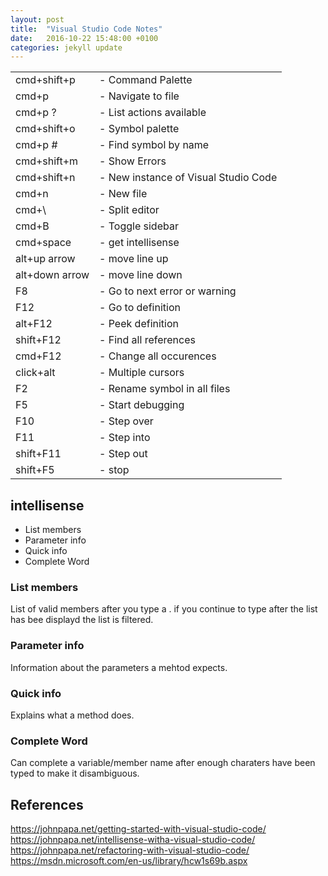 ```yaml
---
layout: post
title:  "Visual Studio Code Notes"
date:   2016-10-22 15:48:00 +0100
categories: jekyll update
---
```


<table>
  <tbody>
    <tr><td>cmd+shift+p</td><td> - Command Palette</td></tr>
    <tr><td>cmd+p</td><td> - Navigate to file</td></tr>
    <tr><td>cmd+p ?</td><td> - List actions available</td></tr>
    <tr><td>cmd+shift+o</td><td> - Symbol palette</td></tr>
    <tr><td>cmd+p #</td><td> - Find symbol by name</td></tr>
    <tr><td>cmd+shift+m</td><td> - Show Errors</td></tr>
    <tr><td>cmd+shift+n</td><td> - New instance of Visual Studio Code</td></tr>
    <tr><td>cmd+n</td><td> - New file</td></tr>
    <tr><td>cmd+\</td><td> - Split editor</td></tr>
    <tr><td>cmd+B</td><td> - Toggle sidebar</td></tr>
    <tr><td>cmd+space</td><td> - get intellisense</td></tr>
    <tr><td>alt+up arrow</td><td> - move line up</td></tr>
    <tr><td>alt+down arrow</td><td> - move line down</td></tr>
    <tr><td>F8</td><td> - Go to next error or warning</td></tr>
    <tr><td>F12</td><td> - Go to definition</td></tr>
    <tr><td>alt+F12</td><td> - Peek definition</td></tr>
    <tr><td>shift+F12</td><td> - Find all references</td></tr>
    <tr><td>cmd+F12</td><td> - Change all occurences</td></tr>
    <tr><td>click+alt</td><td> - Multiple cursors</td></tr>
    <tr><td>F2</td><td> - Rename symbol in all files</td></tr>
    <tr><td>F5</td><td> - Start debugging</td></tr>
    <tr><td>F10</td><td> - Step over</td></tr>
    <tr><td>F11</td><td> - Step into</td></tr>
    <tr><td>shift+F11</td><td> - Step out</td></tr>
    <tr><td>shift+F5</td><td> - stop</td></tr>
  </tbody>
</table>

## intellisense

* List members
* Parameter info
* Quick info
* Complete Word

### List members

List of valid members after you type a .  if you continue to type after the list has bee displayd the list is filtered.


### Parameter info

Information about the parameters a mehtod expects.


### Quick info

Explains what a method does.


### Complete Word

Can complete a variable/member name after enough charaters have been typed to make it disambiguous. 

## References

https://johnpapa.net/getting-started-with-visual-studio-code/
https://johnpapa.net/intellisense-witha-visual-studio-code/
https://johnpapa.net/refactoring-with-visual-studio-code/
https://msdn.microsoft.com/en-us/library/hcw1s69b.aspx
